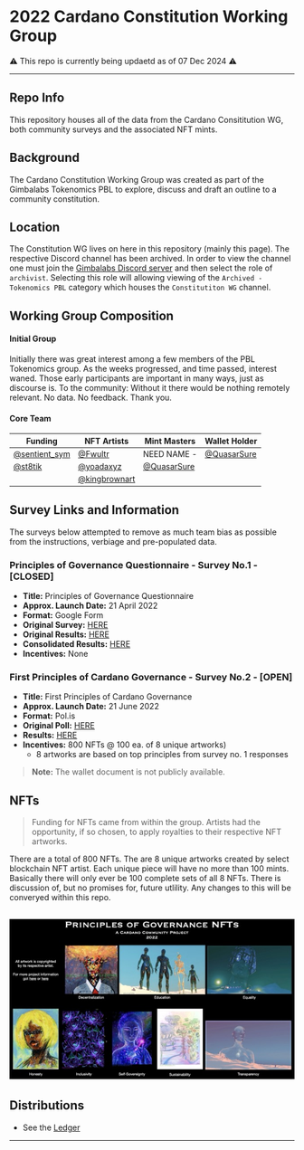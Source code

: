 # 2022 Cardano Constitution Working Group
⚠️ This repo is currently being updaetd as of 07 Dec 2024 ⚠️ 

---

## Repo Info

This repository houses all of the data from the Cardano Consititution WG, both community surveys and the associated NFT mints.

## Background

The Cardano Constitution Working Group was created as part of the Gimbalabs Tokenomics PBL to explore, discuss and draft an outline to a community constitution.

## Location

The Constitution WG lives on here in this repository (mainly this page). The respective Discord channel has been archived. In order to view the channel one must join the [Gimbalabs Discord server](https://discord.gg/fEykcQejDf) and then select the role of `archivist`. Selecting this role will allowing viewing of the `Archived - Tokenomics PBL` category which houses the `Constitutiton WG` channel.

## Working Group Composition

#### Initial Group

Initially there was great interest among a few members of the PBL Tokenomics group. As the weeks progressed, and time passed, interest waned. Those early participants are important in many ways, just as discourse is. To the community: Without it there would be nothing remotely relevant. No data. No feedback. Thank you.

#### Core Team

| Funding  | NFT Artists  | Mint Masters | Wallet Holder |
| -------  | ---------    | ------------ | -----------   |
| [@sentient_sym](https://x.com/sentient_sym)   | [@Fwultr](https://x.com/Fwltur) | NEED NAME - []() | [@QuasarSure](https://x.com/QuasarSure)|
| [@st8tik](https://x.com/st8tik) | [@yoadaxyz](https://x.com/yoadaxyz) | [@QuasarSure](https://x.com/QuasarSure) | |
|       |  [@kingbrownart](https://x.com/kingbrownart) | | |

## Survey Links and Information

The surveys below attempted to remove as much team bias as possible from the instructions, verbiage and pre-populated data.

### **Principles of Governance Questionnaire** - Survey No.1 - [CLOSED]
- **Title:** Principles of Governance Questionnaire
- **Approx. Launch Date:** 21 April 2022
- **Format:** Google Form
- **Original Survey:** [HERE](https://forms.gle/Cqg7Ky18oDsSVcd2A)
- **Original Results:** [HERE](https://docs.google.com/spreadsheets/d/1vNg2ZuQhck4yzeT-W9w7L9j4lLrCM9at4aiLnMzHm5Q/edit?usp=sharing)
- **Consolidated Results:** [HERE](https://docs.google.com/spreadsheets/d/1d2AyUBqWxpf1faALfnNK1w2AKCij7P4sOfXXGvjxP9E/edit?usp=sharing)
- **Incentives:** None

### **First Principles of Cardano Governance** - Survey No.2 - [OPEN]
- **Title:** First Principles of Cardano Governance
- **Approx. Launch Date:** 21 June 2022
- **Format:** Pol.is
- **Original Poll:** [HERE](https://pol.is/7uvyfnprjb)
- **Results:** [HERE](https://pol.is/report/r6kea3yeenemaeyhdxzrw)
- **Incentives:** 800 NFTs @ 100 ea. of 8 unique artworks)
  - 8 artworks are based on top principles from survey no. 1 responses   
> **Note:** The wallet document is not publicly available.

## NFTs

> Funding for NFTs came from within the group. Artists had the opportunity, if so chosen, to apply royalties to their respective NFT artworks.

There are a total of 800 NFTs. The are 8 unique artworks created by select blockchain NFT artist. Each unique piece will have no more than 100 mints. Basically there will only ever be 100 complete sets of all 8 NFTs. There is discussion of, but no promises for, future utlility. Any changes to this will be converyed within this repo.

[![img](https://github.com/st8tikratio/Constitution_WG_2022/blob/main/img/NFT_Cutsheet%20Medium.jpeg)](https://github.com/st8tikratio/Constitution_WG_2022/blob/main/img/README.md#info-table)
---

## Distributions
- See the [Ledger](https://github.com/st8tikratio/Constitution_WG_2022/blob/main/distros/ledger.md)

---
